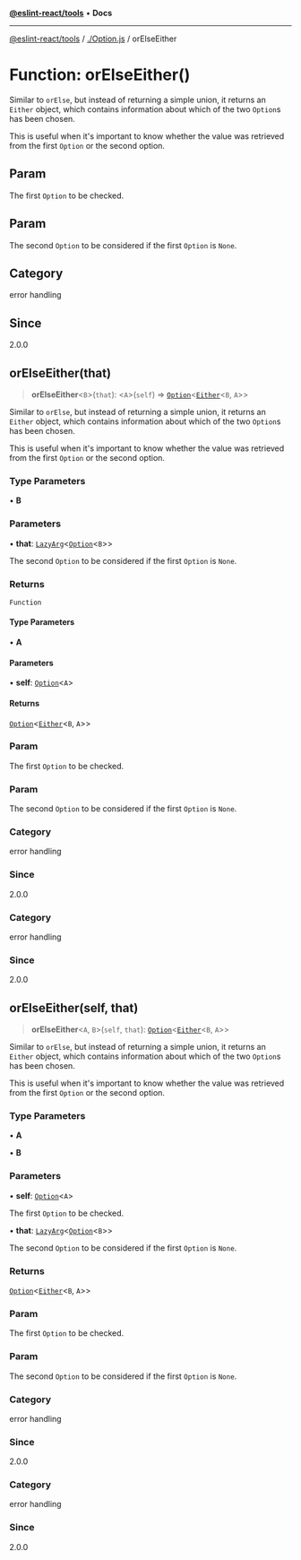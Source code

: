 [**@eslint-react/tools**](../../README.md) • **Docs**

***

[@eslint-react/tools](../../README.md) / [./Option.js](../README.md) / orElseEither

# Function: orElseEither()

Similar to `orElse`, but instead of returning a simple union, it returns an `Either` object,
which contains information about which of the two `Option`s has been chosen.

This is useful when it's important to know whether the value was retrieved from the first `Option` or the second option.

## Param

The first `Option` to be checked.

## Param

The second `Option` to be considered if the first `Option` is `None`.

## Category

error handling

## Since

2.0.0

## orElseEither(that)

> **orElseEither**\<`B`\>(`that`): \<`A`\>(`self`) => [`Option`](../type-aliases/Option.md)\<[`Either`](../../Either.js/type-aliases/Either.md)\<`B`, `A`\>\>

Similar to `orElse`, but instead of returning a simple union, it returns an `Either` object,
which contains information about which of the two `Option`s has been chosen.

This is useful when it's important to know whether the value was retrieved from the first `Option` or the second option.

### Type Parameters

• **B**

### Parameters

• **that**: [`LazyArg`](../../namespaces/F/interfaces/LazyArg.md)\<[`Option`](../type-aliases/Option.md)\<`B`\>\>

The second `Option` to be considered if the first `Option` is `None`.

### Returns

`Function`

#### Type Parameters

• **A**

#### Parameters

• **self**: [`Option`](../type-aliases/Option.md)\<`A`\>

#### Returns

[`Option`](../type-aliases/Option.md)\<[`Either`](../../Either.js/type-aliases/Either.md)\<`B`, `A`\>\>

### Param

The first `Option` to be checked.

### Param

The second `Option` to be considered if the first `Option` is `None`.

### Category

error handling

### Since

2.0.0

### Category

error handling

### Since

2.0.0

## orElseEither(self, that)

> **orElseEither**\<`A`, `B`\>(`self`, `that`): [`Option`](../type-aliases/Option.md)\<[`Either`](../../Either.js/type-aliases/Either.md)\<`B`, `A`\>\>

Similar to `orElse`, but instead of returning a simple union, it returns an `Either` object,
which contains information about which of the two `Option`s has been chosen.

This is useful when it's important to know whether the value was retrieved from the first `Option` or the second option.

### Type Parameters

• **A**

• **B**

### Parameters

• **self**: [`Option`](../type-aliases/Option.md)\<`A`\>

The first `Option` to be checked.

• **that**: [`LazyArg`](../../namespaces/F/interfaces/LazyArg.md)\<[`Option`](../type-aliases/Option.md)\<`B`\>\>

The second `Option` to be considered if the first `Option` is `None`.

### Returns

[`Option`](../type-aliases/Option.md)\<[`Either`](../../Either.js/type-aliases/Either.md)\<`B`, `A`\>\>

### Param

The first `Option` to be checked.

### Param

The second `Option` to be considered if the first `Option` is `None`.

### Category

error handling

### Since

2.0.0

### Category

error handling

### Since

2.0.0

